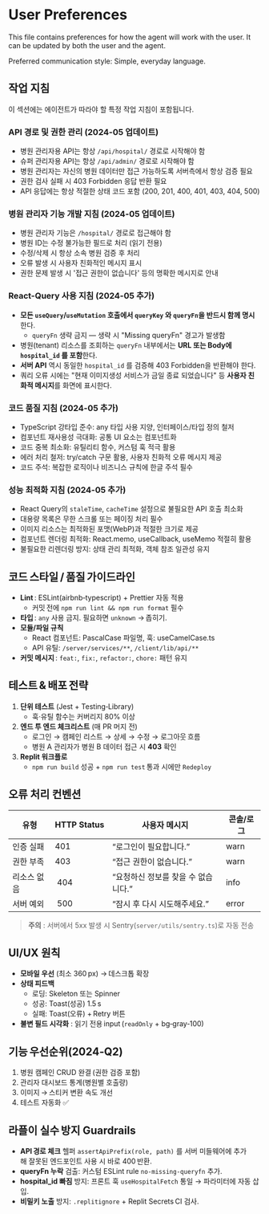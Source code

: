 # User Preferences
This file contains preferences for how the agent will work with the user. It can be updated by both the user and the agent.

Preferred communication style: Simple, everyday language.

## 작업 지침
이 섹션에는 에이전트가 따라야 할 특정 작업 지침이 포함됩니다.

### API 경로 및 권한 관리 (2024-05 업데이트)
- 병원 관리자용 API는 항상 `/api/hospital/` 경로로 시작해야 함
- 슈퍼 관리자용 API는 항상 `/api/admin/` 경로로 시작해야 함
- 병원 관리자는 자신의 병원 데이터만 접근 가능하도록 서버측에서 항상 검증 필요
- 권한 검사 실패 시 403 Forbidden 응답 반환 필요
- API 응답에는 항상 적절한 상태 코드 포함 (200, 201, 400, 401, 403, 404, 500)

### 병원 관리자 기능 개발 지침 (2024-05 업데이트)
- 병원 관리자 기능은 `/hospital/` 경로로 접근해야 함
- 병원 ID는 수정 불가능한 필드로 처리 (읽기 전용)
- 수정/삭제 시 항상 소속 병원 검증 후 처리
- 오류 발생 시 사용자 친화적인 메시지 표시
- 권한 문제 발생 시 '접근 권한이 없습니다' 등의 명확한 메시지로 안내

### React-Query 사용 지침 (2024-05 추가)
- **모든 `useQuery`/`useMutation` 호출에서 `queryKey` 와 `queryFn`을 반드시 함께 명시**한다.  
  - `queryFn` 생략 금지 — 생략 시 "Missing queryFn" 경고가 발생함
- 병원(tenant) 리소스를 조회하는 `queryFn` 내부에서는 **URL 또는 Body에 `hospital_id` 를 포함**한다.
- **서버 API** 역시 동일한 `hospital_id` 를 검증해 403 Forbidden을 반환해야 한다.
- 쿼리 오류 시에는 "현재 이미지생성 서비스가 금일 종료 되었습니다" 등 **사용자 친화적 메시지**를 화면에 표시한다.

### 코드 품질 지침 (2024-05 추가)
- TypeScript 강타입 준수: any 타입 사용 지양, 인터페이스/타입 정의 철저
- 컴포넌트 재사용성 극대화: 공통 UI 요소는 컴포넌트화
- 코드 중복 최소화: 유틸리티 함수, 커스텀 훅 적극 활용
- 에러 처리 철저: try/catch 구문 활용, 사용자 친화적 오류 메시지 제공
- 코드 주석: 복잡한 로직이나 비즈니스 규칙에 한글 주석 필수

### 성능 최적화 지침 (2024-05 추가)
- React Query의 `staleTime`, `cacheTime` 설정으로 불필요한 API 호출 최소화
- 대용량 목록은 무한 스크롤 또는 페이징 처리 필수
- 이미지 리소스는 최적화된 포맷(WebP)과 적절한 크기로 제공
- 컴포넌트 렌더링 최적화: React.memo, useCallback, useMemo 적절히 활용
- 불필요한 리렌더링 방지: 상태 관리 최적화, 객체 참조 일관성 유지

## 코드 스타일 / 품질 가이드라인
- **Lint** : ESLint(airbnb‑typescript) + Prettier 자동 적용  
  - 커밋 전에 `npm run lint && npm run format` 필수
- **타입** : `any` 사용 금지. 필요하면 `unknown` → 좁히기.
- **모듈/파일 규칙**  
  - React 컴포넌트: PascalCase 파일명, 훅: useCamelCase.ts  
  - API 유틸: `/server/services/**`, `/client/lib/api/**`
- **커밋 메시지** : `feat:`, `fix:`, `refactor:`, `chore:` 패턴 유지

## 테스트 & 배포 전략
1. **단위 테스트** (Jest + Testing‑Library)  
   - 훅·유틸 함수는 커버리지 80% 이상
2. **엔드 투 엔드 체크리스트** (매 PR 머지 전)  
   - 로그인 → 캠페인 리스트 → 상세 → 수정 → 로그아웃 흐름
   - 병원 A 관리자가 병원 B 데이터 접근 시 **403** 확인
3. **Replit 워크플로**  
   - `npm run build` 성공 + `npm run test` 통과 시에만 `Redeploy`

## 오류 처리 컨벤션
| 유형 | HTTP Status | 사용자 메시지 | 콘솔/로그 |
|------|------------|---------------|-----------|
| 인증 실패 | 401 | “로그인이 필요합니다.” | warn |
| 권한 부족 | 403 | “접근 권한이 없습니다.” | warn |
| 리소스 없음 | 404 | “요청하신 정보를 찾을 수 없습니다.” | info |
| 서버 예외 | 500 | “잠시 후 다시 시도해주세요.” | error |

> **주의** : 서버에서 5xx 발생 시 Sentry(`server/utils/sentry.ts`)로 자동 전송

## UI/UX 원칙
- **모바일 우선** (최소 360 px) → 데스크톱 확장
- **상태 피드백**   
  - 로딩: Skeleton 또는 Spinner  
  - 성공: Toast(성공) 1.5 s  
  - 실패: Toast(오류) + Retry 버튼
- **불변 필드 시각화** : 읽기 전용 input (`readOnly` + bg‑gray‑100)

## 기능 우선순위(2024‑Q2)
1. 병원 캠페인 CRUD 완결 (권한 검증 포함)
2. 관리자 대시보드 통계(병원별 호출량)
3. 이미지 → 스티커 변환 속도 개선
4. 테스트 자동화 ✅

## 라플이 실수 방지 Guardrails
- **API 경로 체크** 헬퍼 `assertApiPrefix(role, path)` 를 서버 미들웨어에 추가해 잘못된 엔드포인트 사용 시 바로 400 반환.
- **queryFn 누락** 검출: 커스텀 ESLint rule `no-missing-queryfn` 추가.
- **hospital_id 빠짐** 방지: 프론트 훅 `useHospitalFetch` 통일 → 파라미터에 자동 삽입.
- **비밀키 노출** 방지: `.replitignore` + Replit Secrets CI 검사.

